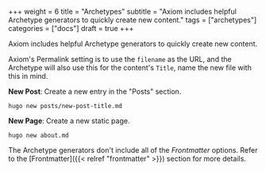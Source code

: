+++
weight = 6
title = "Archetypes"
subtitle = "Axiom includes helpful Archetype generators to quickly create new content."
tags = ["archetypes"]
categories = ["docs"]
draft = true
+++

Axiom includes helpful Archetype generators to quickly create new content.

Axiom's Permalink setting is to use the `filename` as the URL, and the Archetype will also use this for the content's `Title`, name the new file with this in mind.

__New Post__: Create a new entry in the "Posts" section.

```shell
hugo new posts/new-post-title.md
```

__New Page__: Create a new static page.

```shell
hugo new about.md
```

The Archetype generators don't include all of the _Frontmatter_ options. Refer to the [Frontmatter]({{< relref "frontmatter" >}}) section for more details.

